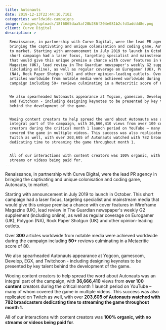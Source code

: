 ```yaml
---
title: Autonauts
date: 2019-12-13T22:44:10.710Z
categories: worldwide-campaigns
image: /images/uploads/18f6865daa5af20b286f204e081b2cfd3adddd8e.png
client: Curve Digital
description: >

  Renaissance, in partnership with Curve Digital, were the lead PR agency in
  bringing the captivating and unique colonisation and coding game, Autonauts,
  to market. Starting with announcement in July 2019 to launch in October. This
  short campaign had a laser focus, targeting specialist and mainstream media
  that would give this unique premise a chance with cover features in Wireframe
  Magazine (UK), lead review in The Guardian newspaper's weekly G2 supplement
  (including online), as well as regular coverage on Eurogamer (UK), Polygon
  (NA), Rock Paper Shotgun (UK) and other opinion-leading outlets. Over 300
  articles worldwide from notable media were achieved worldwide during the
  campaign including 50+ reviews culminating in a Metacritic score of 80.


  We also spearheaded Autonauts appearance at Yogcon, gamescom, Develop, EGX,
  and Twitchcon - including designing keynotes to be presented by key talent
  behind the development of the game.


  Wooing content creators to help spread the word about Autonauts was an
  integral part of the campaign, with 36,666,410 views from over 100 content
  creators during the critical month 1 launch period on YouTube – many of whom
  covered the game in multiple videos. This success was also replicated on
  Twitch as well, with over 203,605 of Autonauts watched with 782 broadcasters
  dedicating time to streaming the game throughout month 1. 


  All of our interactions with content creators was 100% organic, with no
  streams or videos being paid for.
---
```



Renaissance, in partnership with Curve Digital, were the lead PR agency in bringing the captivating and unique colonisation and coding game, Autonauts, to market. 

Starting with announcement in July 2019 to launch in October. This short campaign had a laser focus, targeting specialist and mainstream media that would give this unique premise a chance with cover features in Wireframe Magazine (UK), lead review in The Guardian newspaper's weekly G2 supplement (including online), as well as regular coverage on Eurogamer (UK), Polygon (NA), Rock Paper Shotgun (UK) and other opinion-leading outlets. 

Over **300** articles worldwide from notable media were achieved worldwide during the campaign including **50+** reviews culminating in a Metacritic score of 80.

We also spearheaded Autonauts appearance at Yogcon, gamescom, Develop, EGX, and Twitchcon - including designing keynotes to be presented by key talent behind the development of the game.

Wooing content creators to help spread the word about Autonauts was an integral part of the campaign, with **36,666,410** views from **over 100 content** creators during the critical month 1 launch period on YouTube – many of whom covered the game in multiple videos. This success was also replicated on Twitch as well, with over **203,605 of Autonauts watched with 782 broadcasters dedicating time to streaming the game throughout month 1.** 



All of our interactions with content creators was **100% organic, with no streams or videos being paid for**.
